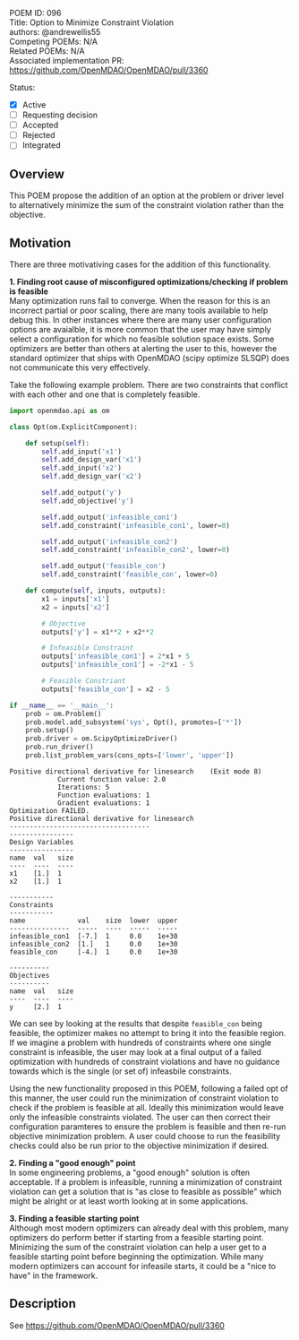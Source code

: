 POEM ID:  096  
Title:  Option to Minimize Constraint Violation  
authors: @andrewellis55  
Competing POEMs: N/A  
Related POEMs: N/A  
Associated implementation PR: https://github.com/OpenMDAO/OpenMDAO/pull/3360 

Status:

- [x] Active
- [ ] Requesting decision
- [ ] Accepted
- [ ] Rejected
- [ ] Integrated

## Overview  
This POEM propose the addition of an option at the problem or driver level to alternatively minimize the sum of the constraint violation rather than the objective.

## Motivation  
There are three motivativing cases for the addition of this functionality.

**1. Finding root cause of misconfigured optimizations/checking if problem is feasible**  
Many optimization runs fail to converge. When the reason for this is an incorrect partial or poor scaling, there are many tools available to help debug this. In other instances where there are many user configuration options are avaialble, it is more common that the user may have simply select a configuration for which no feasible solution space exists. Some optimizers are better than others at alerting the user to this, however the standard optimizer that ships with OpenMDAO (scipy optimize SLSQP) does not communicate this very effectively.

Take the following example problem. There are two constraints that conflict with each other and one that is completely feasible.

```python
import openmdao.api as om

class Opt(om.ExplicitComponent):

    def setup(self):
        self.add_input('x1')
        self.add_design_var('x1')
        self.add_input('x2')
        self.add_design_var('x2')

        self.add_output('y')
        self.add_objective('y')

        self.add_output('infeasible_con1')
        self.add_constraint('infeasible_con1', lower=0)

        self.add_output('infeasible_con2')
        self.add_constraint('infeasible_con2', lower=0)

        self.add_output('feasible_con')
        self.add_constraint('feasible_con', lower=0)

    def compute(self, inputs, outputs):
        x1 = inputs['x1']
        x2 = inputs['x2']

        # Objective
        outputs['y'] = x1**2 + x2**2

        # Infeasible Constraint
        outputs['infeasible_con1'] = 2*x1 + 5
        outputs['infeasible_con1'] = -2*x1 - 5

        # Feasible Constriant
        outputs['feasible_con'] = x2 - 5

if __name__ == '__main__':
    prob = om.Problem()
    prob.model.add_subsystem('sys', Opt(), promotes=['*'])
    prob.setup()
    prob.driver = om.ScipyOptimizeDriver()
    prob.run_driver()
    prob.list_problem_vars(cons_opts=['lower', 'upper'])

```

```
Positive directional derivative for linesearch    (Exit mode 8)
            Current function value: 2.0
            Iterations: 5
            Function evaluations: 1
            Gradient evaluations: 1
Optimization FAILED.
Positive directional derivative for linesearch
-----------------------------------
----------------
Design Variables
----------------
name  val   size  
----  ----  ---- 
x1    [1.]  1
x2    [1.]  1

-----------
Constraints
-----------
name             val    size  lower  upper
---------------  -----  ----  -----  -----
infeasible_con1  [-7.]  1     0.0    1e+30
infeasible_con2  [1.]   1     0.0    1e+30
feasible_con     [-4.]  1     0.0    1e+30

----------
Objectives
----------
name  val   size
----  ----  ----
y     [2.]  1
```

We can see by looking at the results that despite `feasible_con` being feasible, the optimizer makes no attempt to bring it into the feasible region. If we imagine a problem with hundreds of constraints where one single constraint is infeasible, the user may look at a final output of a failed optimization with hundreds of constraint violations and have no guidance towards which is the single (or set of) infeasbile constraints.

Using the new functionality proposed in this POEM, following a failed opt of this manner, the user could run the minimization of constraint violation to check if the problem is feasible at all. Ideally this minimization would leave only the infeasible constraints violated. The user can then correct their configuration paramteres to ensure the problem is feasible and then re-run objective minimization problem. A user could choose to run the feasibility checks could also be run prior to the objective minimization if desired.

**2. Finding a "good enough" point**  
In some engineering problems, a "good enough" solution is often acceptable. If a problem is infeasible, running a minimization of constraint violation can get a solution that is "as close to feasible as possible" which might be alright or at least worth looking at in some applications.

**3. Finding a feasible starting point**  
Although most modern optimizers can already deal with this problem, many optimizers do perform better if starting from a feasible starting point. Minimizing the sum of the constraint violation can help a user get to a feasible starting point before beginning the optimization. While many modern optimizers can account for infeasile starts, it could be a "nice to have" in the framework.


## Description
See https://github.com/OpenMDAO/OpenMDAO/pull/3360



